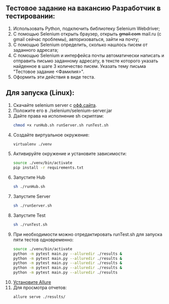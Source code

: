 ## Тестовое задание на вакансию Разработчик в тестировании:
1. Использовать Python, подключить библиотеку Selenium Webdriver;
2. С помощью Selenium открыть браузер, открыть ~~gmail.com~~ mail.ru (c gmail сейчас проблемы), авторизоваться, зайти на почту;
3. С помощью Selenium определить, сколько нашлось писем от заданного адресата;
4. С помощью Selenium и интерфейса почты автоматически написать и отправить письмо заданному адресату, в тексте которого указать найденное в шаге 3 количество писем. Указать тему письма "Тестовое задание <Фамилия>".
5. Оформить эти действия в виде теста.

## Для запуска (Linux):
1. Скачайте selenium server c [офф.сайта](https://www.selenium.dev/downloads/).
2. Положите его в ./selenium/selenium-server.jar
3. Дайте права на исполнение sh скриптам: 
    ```sh
    chmod +x runHub.sh runServer.sh runTest.sh
    ```
4. Создайте виртуальное окружение:
    ```sh
    virtualenv ./venv
    ```
5. Активируйте окружение и установите зависимости:
    ```sh
    source ./venv/bin/activate
    pip install -r requirements.txt
    ```
6. Запустите Hub
    ```sh
    sh ./runHub.sh
    ```
7. Запустите Server
    ```sh
    sh ./runServer.sh
    ```
8. Запустите Test
    ```sh
    sh ./runTest.sh
    ```
9. При необходимости можно отредактировать runTest.sh для запуска пяти тестов одновременно:
    ```sh
    source ./venv/bin/activate
    python -m pytest main.py --alluredir ./results &
    python -m pytest main.py --alluredir ./results &
    python -m pytest main.py --alluredir ./results &
    python -m pytest main.py --alluredir ./results &
    python -m pytest main.py --alluredir ./results
    ```
10. [Установите Allure](https://docs.qameta.io/allure/)
11. Для просмотра отчетов:
    ```sh
    allure serve ./results/
    ```
